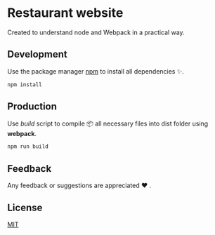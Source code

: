 # Restaurant website

Created to understand node and Webpack in a practical way.

## Development

Use the package manager [npm](https://nodejs.org/en/) to install all dependencies :sparkles:.

```bash
npm install
```

## Production
Use *build* script to compile :package: all necessary files into dist folder using **webpack**.
```bash
npm run build
```

## Feedback
Any feedback or suggestions are appreciated :heart: .

## License
[MIT](https://github.com/GSingh1994/restaurant-page/blob/main/LICENSE)
